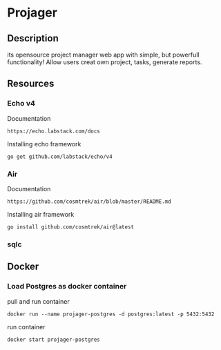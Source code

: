 # Projager
## Description
its opensource project manager web app with simple, but powerfull functionality!
Allow users creat own project, tasks, generate reports.

## Resources
### Echo v4
Documentation
```
https://echo.labstack.com/docs
```

Installing echo framework
```
go get github.com/labstack/echo/v4
```

### Air
Documentation
```
https://github.com/cosmtrek/air/blob/master/README.md
```

Installing air framework
```
go install github.com/cosmtrek/air@latest
```

### sqlc
## Docker
### Load Postgres as docker container
pull and run container
```
docker run --name projager-postgres -d postgres:latest -p 5432:5432
```

run container
```
docker start projager-postgres
```

